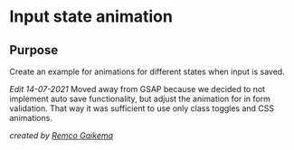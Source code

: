 # Input state animation


## Purpose
Create an example for animations for different states when input is saved.

*Edit 14-07-2021*
Moved away from GSAP because we decided to not implement auto save functionality, but adjust the animation for in form validation. That way it was sufficient to use only class toggles and CSS animations.

*created by [Remco Gaikema](https://remcogaikema.com/)*
